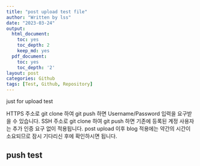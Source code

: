 ```yaml
---
title: "post upload test file"
author: "Written by lss"
date: "2023-03-24"
output:
  html_document:
    toc: yes
    toc_depth: 2
    keep_md: yes
  pdf_document:
    toc: yes
    toc_depth: '2'
layout: post
categories: Github
tags: [Test, Github, Repository]
---
```


just for upload test

HTTPS 주소로 git clone 하여 git push 하면 Username/Password 입력을 요구받을 수 있습니다.
SSH 주소로 git clone 하여 git push 하면 기존에 등록된 계정 사용자는 추가 인증 요구 없이 적용됩니다. 
post upload 이후 blog 적용에는 약간의 시간이 소요되므로 잠시 기다리신 후에 확인하시면 됩니다.

## push test 

